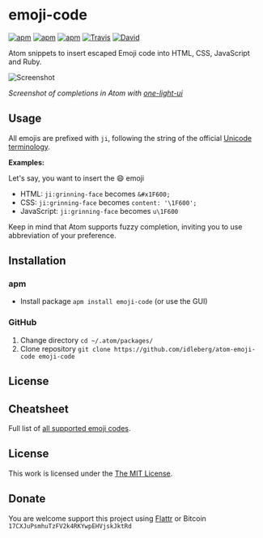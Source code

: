# emoji-code

[![apm](https://img.shields.io/apm/l/emoji-code.svg?style=flat-square)](https://atom.io/packages/emoji-code)
[![apm](https://img.shields.io/apm/v/emoji-code.svg?style=flat-square)](https://atom.io/packages/emoji-code)
[![apm](https://img.shields.io/apm/dm/emoji-code.svg?style=flat-square)](https://atom.io/packages/emoji-code)
[![Travis](https://img.shields.io/travis/idleberg/atom-emoji-code.svg?style=flat-square)](https://travis-ci.org/idleberg/atom-emoji-code)
[![David](https://img.shields.io/david/dev/idleberg/atom-emoji-code.svg?style=flat-square)](https://david-dm.org/idleberg/atom-emoji-code#info=devDependencies)

Atom snippets to insert escaped Emoji code into HTML, CSS, JavaScript and Ruby.

![Screenshot](https://raw.github.com/idleberg/atom-emoji-code/master/screenshot.gif)

*Screenshot of completions in Atom with [one-light-ui](https://github.com/atom/one-light-ui)*

## Usage

All emojis are prefixed with `ji`, following the string of the official [Unicode terminology](unicode.org/emoji/charts/full-emoji-list.html).

**Examples:**

Let's say, you want to insert the 😄 emoji

* HTML: `ji:grinning-face` becomes `&#x1F600;`
* CSS: `ji:grinning-face` becomes `content: '\1F600';`
* JavaScript: `ji:grinning-face` becomes `u\1F600`

Keep in mind that Atom supports fuzzy completion, inviting you to use abbreviation of your preference.

## Installation

### apm

* Install package `apm install emoji-code` (or use the GUI)

### GitHub

1. Change directory `cd ~/.atom/packages/`
2. Clone repository `git clone https://github.com/idleberg/atom-emoji-code emoji-code`
## License

## Cheatsheet

Full list of [all supported emoji codes](cheatsheet.md).

## License

This work is licensed under the [The MIT License](LICENSE.md).

## Donate

You are welcome support this project using [Flattr](https://flattr.com/submit/auto?user_id=idleberg&url=https://github.com/idleberg/atom-emoji-code) or Bitcoin `17CXJuPsmhuTzFV2k4RKYwpEHVjskJktRd`